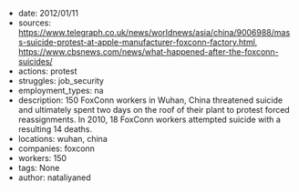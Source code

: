 - date: 2012/01/11
- sources: https://www.telegraph.co.uk/news/worldnews/asia/china/9006988/mass-suicide-protest-at-apple-manufacturer-foxconn-factory.html, https://www.cbsnews.com/news/what-happened-after-the-foxconn-suicides/
- actions: protest
- struggles: job_security
- employment_types: na
- description: 150 FoxConn workers in Wuhan, China threatened suicide and ultimately spent two days on the roof of their plant to protest forced reassignments. In 2010, 18 FoxConn workers attempted suicide with a resulting 14 deaths.
- locations: wuhan, china
- companies: foxconn
- workers: 150
- tags: None
- author: nataliyaned
